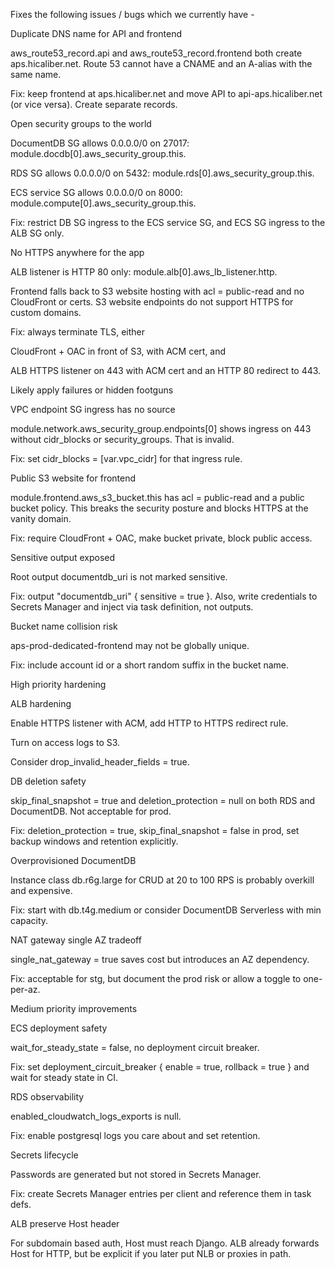 Fixes the following issues / bugs which we currently have - 

Duplicate DNS name for API and frontend

aws_route53_record.api and aws_route53_record.frontend both create aps.hicaliber.net. Route 53 cannot have a CNAME and an A-alias with the same name.

Fix: keep frontend at aps.hicaliber.net and move API to api-aps.hicaliber.net (or vice versa). Create separate records.

Open security groups to the world

DocumentDB SG allows 0.0.0.0/0 on 27017: module.docdb[0].aws_security_group.this.

RDS SG allows 0.0.0.0/0 on 5432: module.rds[0].aws_security_group.this.

ECS service SG allows 0.0.0.0/0 on 8000: module.compute[0].aws_security_group.this.

Fix: restrict DB SG ingress to the ECS service SG, and ECS SG ingress to the ALB SG only.

No HTTPS anywhere for the app

ALB listener is HTTP 80 only: module.alb[0].aws_lb_listener.http.

Frontend falls back to S3 website hosting with acl = public-read and no CloudFront or certs. S3 website endpoints do not support HTTPS for custom domains.

Fix: always terminate TLS, either

CloudFront + OAC in front of S3, with ACM cert, and

ALB HTTPS listener on 443 with ACM cert and an HTTP 80 redirect to 443.

Likely apply failures or hidden footguns

VPC endpoint SG ingress has no source

module.network.aws_security_group.endpoints[0] shows ingress on 443 without cidr_blocks or security_groups. That is invalid.

Fix: set cidr_blocks = [var.vpc_cidr] for that ingress rule.

Public S3 website for frontend

module.frontend.aws_s3_bucket.this has acl = public-read and a public bucket policy. This breaks the security posture and blocks HTTPS at the vanity domain.

Fix: require CloudFront + OAC, make bucket private, block public access.

Sensitive output exposed

Root output documentdb_uri is not marked sensitive.

Fix: output "documentdb_uri" { sensitive = true }. Also, write credentials to Secrets Manager and inject via task definition, not outputs.

Bucket name collision risk

aps-prod-dedicated-frontend may not be globally unique.

Fix: include account id or a short random suffix in the bucket name.

High priority hardening

ALB hardening

Enable HTTPS listener with ACM, add HTTP to HTTPS redirect rule.

Turn on access logs to S3.

Consider drop_invalid_header_fields = true.

DB deletion safety

skip_final_snapshot = true and deletion_protection = null on both RDS and DocumentDB. Not acceptable for prod.

Fix: deletion_protection = true, skip_final_snapshot = false in prod, set backup windows and retention explicitly.

Overprovisioned DocumentDB

Instance class db.r6g.large for CRUD at 20 to 100 RPS is probably overkill and expensive.

Fix: start with db.t4g.medium or consider DocumentDB Serverless with min capacity.

NAT gateway single AZ tradeoff

single_nat_gateway = true saves cost but introduces an AZ dependency.

Fix: acceptable for stg, but document the prod risk or allow a toggle to one-per-az.

Medium priority improvements

ECS deployment safety

wait_for_steady_state = false, no deployment circuit breaker.

Fix: set deployment_circuit_breaker { enable = true, rollback = true } and wait for steady state in CI.

RDS observability

enabled_cloudwatch_logs_exports is null.

Fix: enable postgresql logs you care about and set retention.

Secrets lifecycle

Passwords are generated but not stored in Secrets Manager.

Fix: create Secrets Manager entries per client and reference them in task defs.

ALB preserve Host header

For subdomain based auth, Host must reach Django. ALB already forwards Host for HTTP, but be explicit if you later put NLB or proxies in path.